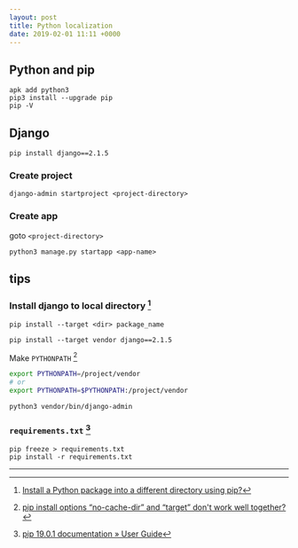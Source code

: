 ```yaml
---
layout: post
title: Python localization
date: 2019-02-01 11:11 +0000
---
```



## Python and pip


```
apk add python3
pip3 install --upgrade pip
pip -V
```

## Django

`pip install django==2.1.5`

### Create project

`django-admin startproject <project-directory>`


### Create app
goto `<project-directory>`

`python3 manage.py startapp <app-name>`




## tips

### Install django to local directory [^1]

`pip install --target <dir> package_name`

`pip install --target vendor django==2.1.5`

Make `PYTHONPATH` [^2]

```bash
export PYTHONPATH=/project/vendor
# or 
export PYTHONPATH=$PYTHONPATH:/project/vendor
```

`python3 vendor/bin/django-admin`


### `requirements.txt` [^3]


```
pip freeze > requirements.txt
pip install -r requirements.txt
```



[^1]: [Install a Python package into a different directory using pip?](https://stackoverflow.com/questions/2915471/install-a-python-package-into-a-different-directory-using-pip)

[^2]: [pip install options “no-cache-dir” and “target” don't work well together?](https://stackoverflow.com/questions/52267470/pip-install-options-no-cache-dir-and-target-dont-work-well-together)

[^3]: [pip 19.0.1 documentation » User Guide](https://pip.pypa.io/en/stable/user_guide/)

---